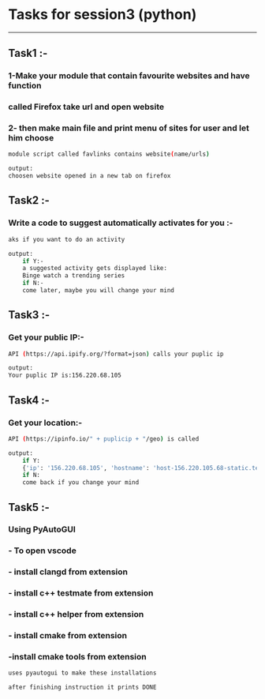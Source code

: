 # Tasks for session3 (python)
--------------------------------
## Task1 :-
### 1-Make your module that contain favourite websites and have function 
### called Firefox take url and open website 
### 2- then make main file and print menu of sites for user and let him choose
```bash
module script called favlinks contains website(name/urls)
```
```bash
output:
choosen website opened in a new tab on firefox
```
##
## Task2 :-
### Write a code to suggest automatically activates for you :-
```bash
aks if you want to do an activity
```
```bash
output:
	if Y:-
	a suggested activity gets displayed like:
	Binge watch a trending series
	if N:-
	come later, maybe you will change your mind
```
##
## Task3 :-
### Get your public IP:-
```bash
API (https://api.ipify.org/?format=json) calls your puplic ip
```
```bash
output:
Your puplic IP is:156.220.68.105
```
##
## Task4 :-
### Get your location:-
```bash
API (https://ipinfo.io/" + puplicip + "/geo) is called
```
```bash
output:
	if Y:
	{'ip': '156.220.68.105', 'hostname': 'host-156.220.105.68-static.tedata.net', 'city': 'Ismailia', 'region': 'Ismailia', 'country': 'EG', 'loc': '30.6043,32.2722', 'org': 'AS8452 TE-AS', 'timezone': 'Africa/Cairo', 'readme': 'https://ipinfo.io/missingauth'}
	if N:
	come back if you change your mind
```
##
## Task5 :-
### Using PyAutoGUI
### - To open vscode
### - install clangd from extension
### - install c++ testmate  from extension
### - install c++ helper  from extension
### - install cmake  from extension
### -install cmake tools  from extension
```bash
uses pyautogui to make these installations
```
```bash
after finishing instruction it prints DONE
```


